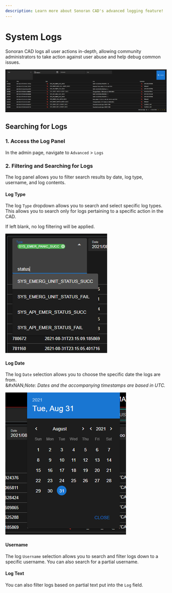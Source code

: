 ```yaml
---
description: Learn more about Sonoran CAD's advanced logging feature!
---
```


# System Logs

Sonoran CAD logs all user actions in-depth, allowing community administrators to take action against user abuse and help debug common issues.

![Sonoran CAD - Admin Logs](<../../.gitbook/assets/image (176).png>)

## Searching for Logs

### 1. Access the Log Panel

In the admin page, navigate to `Advanced` > `Logs`

### 2. Filtering and Searching for Logs

The log panel allows you to filter search results by date, log type, username, and log contents.

#### Log Type

The log `Type` dropdown allows you to search and select specific log types. This allows you to search only for logs pertaining to a specific action in the CAD.

If left blank, no log filtering will be applied.

![](<../../.gitbook/assets/image (162).png>)

#### Log Date

The log `Date` selection allows you to choose the specific date the logs are from.\
&#xNAN;_&#x4E;ote: Dates and the accompanying timestamps are based in UTC._

![](<../../.gitbook/assets/image (170).png>)

#### Username

The log `Username` selection allows you to search and filter logs down to a specific username. You can also search for a partial username.

#### Log Text

You can also filter logs based on partial text put into the `Log` field.
